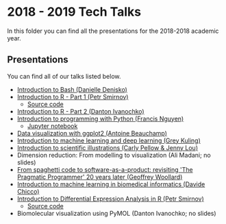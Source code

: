 ---
---
# 2018 - 2019 Tech Talks

In this folder you can find all the presentations for the 2018-2018 academic year.

## Presentations

You can find all of our talks listed below.

* [Introduction to Bash (Danielle Denisko)](intro-bash_danielle-denisko.pdf)
* [Introduction to R - Part 1 (Petr Smirnov)](intro-r-part-1/index.html)
  * [Source code](https://github.com/p-smirnov/Intro2RPart1)
* [Introduction to R - Part 2 (Danton Ivanochko)](intro-r-part-2_danton-ivanochko.pdf)
* [Introduction to programming with Python (Francis Nguyen)](https://docs.google.com/presentation/d/e/2PACX-1vTDFrU-HzYNLka6v0xtCSs0rjT-SWlzppoKuuCHXTA-6XEabmGbX3acYCJlWYWRqtglin043oZlcu7s/pub)
  * [Jupyter notebook](intro-python-notebook_francis-nguyen.ipynb)
* [Data visualization with ggplot2 (Antoine Beauchamp)](data-visualization_antoine-beauchamp.pdf)
* [Introduction to machine learning and deep learning (Grey Kuling)](intro-deep-learning_grey-kuling.pptx)
* [Introduction to scientific illustrations (Carly Pellow & Jenny Lou)](scientific-illustrations_carly-pellow_jenny-lou.pptx)
* Dimension reduction: From modelling to visualization (Ali Madani; no slides)
* [From spaghetti code to software-as-a-product: revisiting 'The Pragmatic Programmer' 20 years later (Geoffrey Woollard)](https://docs.google.com/presentation/d/e/2PACX-1vSdEd6miUPe-sqt0lwgE9DJQZq-5bPZoykvAeHcQW4ruXxFVLzGVllgtAhEvyKBoal1lBzrQuqnNxP5/pub)
* [Introduction to machine learning in biomedical informatics (Davide Chicco)](intro-ml_davide-chicco.pdf)
* [Introduction to Differential Expression Analysis in R (Petr Smirnov)](intro-differential-expression/)
  * [Source code](https://github.com/p-smirnov/DEworkshop)
* Biomolecular visualization using PyMOL (Danton Ivanochko; no slides)
